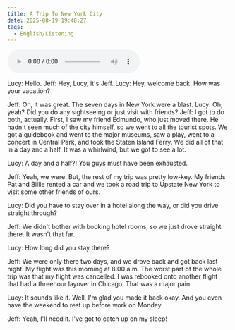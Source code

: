 ```yaml
---
title: A Trip To New York City
date: 2025-08-19 19:48:27
tags: 
  - English/Listening
---
```

<audio controls src="https://cx-onedrive.pages.dev/api/raw?path=/Polyglot/ESLPod/025-a-trip-to-new-york-city.mp3"></audio>

Lucy: Hello. Jeff: Hey, Lucy, it's Jeff. Lucy: Hey, welcome back. How was your vacation?

Jeff: Oh, it was great. The seven days in New York were a blast. Lucy: Oh, yeah? Did you do any sightseeing or just visit with friends? Jeff: I got to do both, actually. First, I saw my friend Edmundo, who just moved there. He hadn't seen much of the city himself, so we went to all the tourist spots. We got a guidebook and went to the major museums, saw a play, went to a concert in Central Park, and took the Staten Island Ferry. We did all of that in a day and a half. It was a whirlwind, but we got to see a lot.

Lucy: A day and a half?! You guys must have been exhausted.

Jeff: Yeah, we were. But, the rest of my trip was pretty low-key. My friends Pat and Billie rented a car and we took a road trip to Upstate New York to visit some other friends of ours.

Lucy: Did you have to stay over in a hotel along the way, or did you drive straight through?

Jeff: We didn't bother with booking hotel rooms, so we just drove straight there. It wasn't that far.

Lucy: How long did you stay there?

Jeff: We were only there two days, and we drove back and got back last night. My flight was this morning at 8:00 a.m. The worst part of the whole trip was that my flight was cancelled. I was rebooked onto another flight that had a threehour layover in Chicago. That was a major pain.

Lucy: It sounds like it. Well, I'm glad you made it back okay. And you even have the weekend to rest up before work on Monday.

Jeff: Yeah, I'll need it. I've got to catch up on my sleep!
